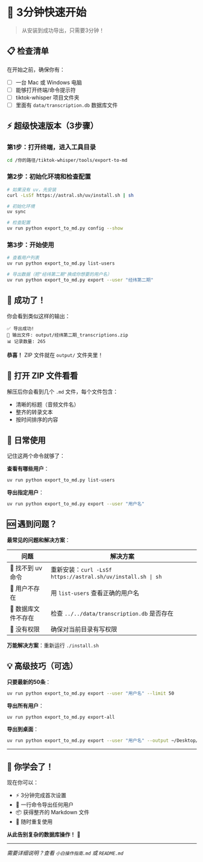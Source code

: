 # 🚀 3分钟快速开始

> 从安装到成功导出，只需要3分钟！

## 📋 检查清单

在开始之前，确保你有：
- [ ] 一台 Mac 或 Windows 电脑
- [ ] 能够打开终端/命令提示符
- [ ] tiktok-whisper 项目文件夹
- [ ] 里面有 `data/transcription.db` 数据库文件

## ⚡ 超级快速版本（3步骤）

### 第1步：打开终端，进入工具目录
```bash
cd /你的路径/tiktok-whisper/tools/export-to-md
```

### 第2步：初始化环境和检查配置
```bash
# 如果没有 uv，先安装
curl -LsSf https://astral.sh/uv/install.sh | sh

# 初始化环境
uv sync

# 检查配置
uv run python export_to_md.py config --show
```

### 第3步：开始使用
```bash
# 查看用户列表
uv run python export_to_md.py list-users

# 导出数据（把"经纬第二期"换成你想要的用户名）
uv run python export_to_md.py export --user "经纬第二期"
```

## 🎯 成功了！

你会看到类似这样的输出：
```
✅ 导出成功!
📁 输出文件: output/经纬第二期_transcriptions.zip
📊 记录数量: 265
```

**恭喜！** ZIP 文件就在 `output/` 文件夹里！

## 🎁 打开 ZIP 文件看看

解压后你会看到几个 `.md` 文件，每个文件包含：
- 清晰的标题（音频文件名）
- 整齐的转录文本
- 按时间排序的内容

## 🔄 日常使用

记住这两个命令就够了：

**查看有哪些用户**：
```bash
uv run python export_to_md.py list-users
```

**导出指定用户**：
```bash
uv run python export_to_md.py export --user "用户名"
```

## 🆘 遇到问题？

**最常见的问题和解决方案**：

| 问题 | 解决方案 |
|------|----------|
| 🚫 找不到 uv 命令 | 重新安装：`curl -LsSf https://astral.sh/uv/install.sh \| sh` |
| 🚫 用户不存在 | 用 `list-users` 查看正确的用户名 |
| 🚫 数据库文件不存在 | 检查 `../../data/transcription.db` 是否存在 |
| 🚫 没有权限 | 确保对当前目录有写权限 |

**万能解决方案**：重新运行 `./install.sh`

## 💡 高级技巧（可选）

**只要最新的50条**：
```bash
uv run python export_to_md.py export --user "用户名" --limit 50
```

**导出所有用户**：
```bash
uv run python export_to_md.py export-all
```

**导出到桌面**：
```bash
uv run python export_to_md.py export --user "用户名" --output ~/Desktop/我的导出
```

---

## 🎉 你学会了！

现在你可以：
- ⚡ 3分钟完成首次设置
- 🎯 一行命令导出任何用户
- 📦 获得整齐的 Markdown 文件
- 🔄 随时重复使用

**从此告别复杂的数据库操作！** 🎊

---

*需要详细说明？查看 `小白操作指南.md` 或 `README.md`*
